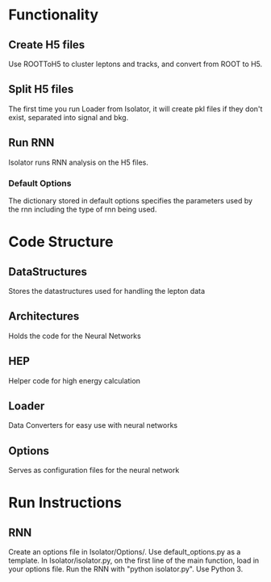 # Functionality
## Create H5 files
Use ROOTToH5 to cluster leptons and tracks, and convert from ROOT to H5.
## Split H5 files
The first time you run Loader from Isolator, it will create pkl files if they don't exist, separated into signal and bkg.
## Run RNN
Isolator runs RNN analysis on the H5 files.
### Default Options
The dictionary stored in default options specifies the parameters used by the rnn including the type of rnn being used.

# Code Structure
## DataStructures
Stores the datastructures used for handling the lepton data
## Architectures
Holds the code for the Neural Networks
## HEP
Helper code for high energy calculation
## Loader
Data Converters for easy use with neural networks
## Options
Serves as configuration files for the neural network

# Run Instructions
## RNN
Create an options file in Isolator/Options/. Use default_options.py as a template.
In Isolator/isolator.py, on the first line of the main function, load in your options file.
Run the RNN with "python isolator.py". Use Python 3.
